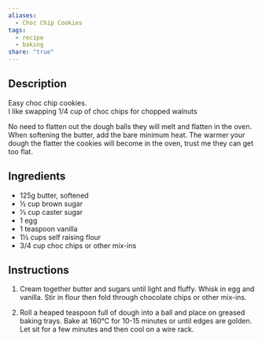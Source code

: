 ```yaml
---
aliases:
  - Choc Chip Cookies
tags:
  - recipe
  - baking
share: "true"
---
```

## Description  
Easy choc chip cookies.  
I like swapping 1/4 cup of choc chips for chopped walnuts   
  
No need to flatten out the dough balls they will melt and flatten in the oven.   
When softening the butter, add the bare minimum heat. The warmer your dough the flatter the cookies will become in the oven, trust me they can get too flat.  
  
## Ingredients  
   
- 125g butter, softened  
- ½ cup brown sugar  
- ⅓ cup caster sugar  
- 1 egg  
- 1 teaspoon vanilla  
- 1½ cups self raising flour  
- 3/4 cup choc chips or other mix-ins  
  
## Instructions  
  
1. Cream together butter and sugars until light and fluffy. Whisk in egg and vanilla. Stir in flour then fold through chocolate chips or other mix-ins.  
  
2. Roll a heaped teaspoon full of dough into a ball and place on greased baking trays. Bake at 160°C for 10-15 minutes or until edges are golden. Let sit for a few minutes and then cool on a wire rack.